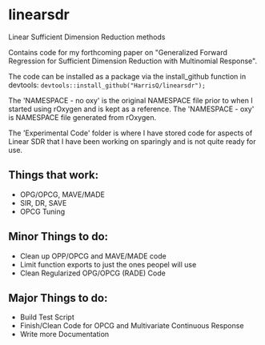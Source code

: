 # linearsdr
 Linear Sufficient Dimension Reduction methods

Contains code for my forthcoming paper on "Generalized Forward Regression for Sufficient Dimension Reduction with Multinomial Response". 

The code can be installed as a package via the install_github function in devtools:
`devtools::install_github("HarrisQ/linearsdr");`

The 'NAMESPACE - no oxy' is the original NAMESPACE file prior to when I started using rOxygen and is kept as a reference.
The 'NAMESPACE - oxy' is NAMESPACE file generated from rOxygen.

The 'Experimental Code' folder is where I have stored code for aspects of Linear SDR that I have been working on sparingly and is not quite ready for use. 

Things that work:
---
* OPG/OPCG, MAVE/MADE  
* SIR, DR, SAVE  
* OPCG Tuning 

Minor Things to do:
---
* Clean up OPP/OPCG and MAVE/MADE code  
* Limit function exports to just the ones peopel will use  
* Clean Regularized OPG/OPCG (RADE) Code  

Major Things to do:
---
* Build Test Script  
* Finish/Clean Code for OPCG and Multivariate Continuous Response  
* Write more Documentation  





